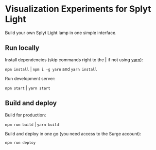 # Visualization Experiments for Splyt Light

Build your own Splyt Light lamp in one simple interface.

## Run locally

Install dependencies (skip commands right to the | if not using [yarn](https://github.com/yarnpkg/yarn)):

`npm install` | `npm i -g yarn` and `yarn install`

Run development server:

`npm start` | `yarn start`

## Build and deploy

Build for production:

`npm run build` | `yarn build`

Build and deploy in one go (you need access to the Surge account):

`npm run deploy`
